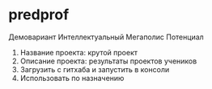 # predprof
Демовариант Интеллектуальный Мегаполис Потенциал
1. Название проекта: крутой проект
2. Описание проекта: результаты проектов учеников
4. Загрузить с гитхаба и запустить в консоли
5. Использовать по назначению
